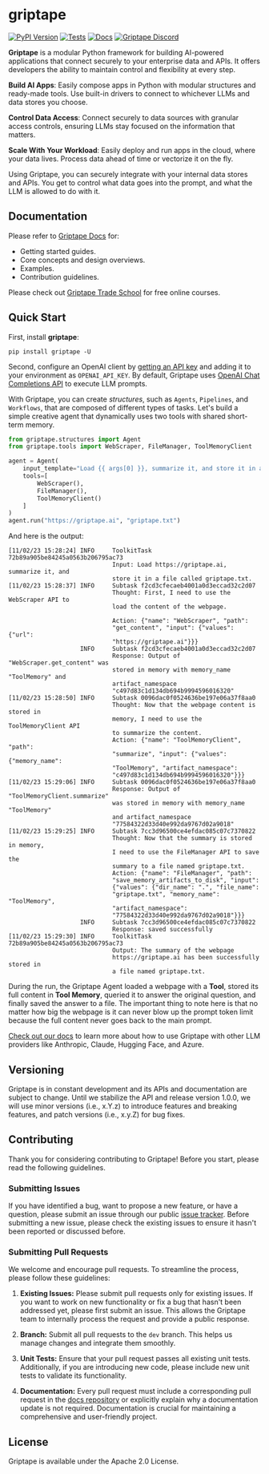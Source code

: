 # griptape

[![PyPI Version](https://img.shields.io/pypi/v/griptape.svg)](https://pypi.python.org/pypi/griptape)
[![Tests](https://github.com/griptape-ai/griptape/actions/workflows/unit-tests.yml/badge.svg)](https://github.com/griptape-ai/griptape/actions/workflows/unit-tests.yml)
[![Docs](https://readthedocs.org/projects/griptape/badge/)](https://griptape.readthedocs.io/)
[![Griptape Discord](https://dcbadge.vercel.app/api/server/gnWRz88eym?compact=true&style=flat)](https://discord.gg/gnWRz88eym)

**Griptape** is a modular Python framework for building AI-powered applications that connect securely to your enterprise data and APIs. It offers developers the ability to maintain control and flexibility at every step.

**Build AI Apps**: Easily compose apps in Python with modular structures and ready-made tools. Use built-in drivers to connect to whichever LLMs and data stores you choose.

**Control Data Access**: Connect securely to data sources with granular access controls, ensuring LLMs stay focused on the information that matters.

**Scale With Your Workload**: Easily deploy and run apps in the cloud, where your data lives. Process data ahead of time or vectorize it on the fly.

Using Griptape, you can securely integrate with your internal data stores and APIs. You get to control what data goes into the prompt, and what the LLM is allowed to do with it. 

## Documentation

Please refer to [Griptape Docs](https://docs.griptape.ai/) for:

- Getting started guides. 
- Core concepts and design overviews.
- Examples.
- Contribution guidelines.

Please check out [Griptape Trade School](https://learn.griptape.ai/) for free online courses.

## Quick Start

First, install **griptape**:

```
pip install griptape -U
```

Second, configure an OpenAI client by [getting an API key](https://platform.openai.com/account/api-keys) and adding it to your environment as `OPENAI_API_KEY`. By default, Griptape uses [OpenAI Chat Completions API](https://platform.openai.com/docs/guides/gpt/chat-completions-api) to execute LLM prompts.

With Griptape, you can create *structures*, such as `Agents`, `Pipelines`, and `Workflows`, that are composed of different types of tasks. Let's build a simple creative agent that dynamically uses two tools with shared short-term memory.

```python
from griptape.structures import Agent
from griptape.tools import WebScraper, FileManager, ToolMemoryClient

agent = Agent(
    input_template="Load {{ args[0] }}, summarize it, and store it in a file called {{ args[1] }}.",
    tools=[
        WebScraper(),
        FileManager(),
        ToolMemoryClient()
    ]
)
agent.run("https://griptape.ai", "griptape.txt")
```

And here is the output:
```
[11/02/23 15:28:24] INFO     ToolkitTask 72b89a905be84245a0563b206795ac73       
                             Input: Load https://griptape.ai, summarize it, and 
                             store it in a file called griptape.txt.            
[11/02/23 15:28:37] INFO     Subtask f2cd3cfecaeb4001a0d3eccad32c2d07           
                             Thought: First, I need to use the WebScraper API to
                             load the content of the webpage.                   
                                                                                
                             Action: {"name": "WebScraper", "path":            
                             "get_content", "input": {"values": {"url":         
                             "https://griptape.ai"}}}                           
                    INFO     Subtask f2cd3cfecaeb4001a0d3eccad32c2d07           
                             Response: Output of "WebScraper.get_content" was   
                             stored in memory with memory_name "ToolMemory" and 
                             artifact_namespace                                 
                             "c497d83c1d134db694b9994596016320"                 
[11/02/23 15:28:50] INFO     Subtask 0096dac0f0524636be197e06a37f8aa0           
                             Thought: Now that the webpage content is stored in 
                             memory, I need to use the ToolMemoryClient API  
                             to summarize the content.                          
                             Action: {"name": "ToolMemoryClient", "path":   
                             "summarize", "input": {"values": {"memory_name":   
                             "ToolMemory", "artifact_namespace":                
                             "c497d83c1d134db694b9994596016320"}}}              
[11/02/23 15:29:06] INFO     Subtask 0096dac0f0524636be197e06a37f8aa0           
                             Response: Output of "ToolMemoryClient.summarize"
                             was stored in memory with memory_name "ToolMemory" 
                             and artifact_namespace                             
                             "77584322d33d40e992da9767d02a9018"                 
[11/02/23 15:29:25] INFO     Subtask 7cc3d96500ce4efdac085c07c7370822           
                             Thought: Now that the summary is stored in memory, 
                             I need to use the FileManager API to save the      
                             summary to a file named griptape.txt.              
                             Action: {"name": "FileManager", "path":           
                             "save_memory_artifacts_to_disk", "input":          
                             {"values": {"dir_name": ".", "file_name":          
                             "griptape.txt", "memory_name": "ToolMemory",       
                             "artifact_namespace":                              
                             "77584322d33d40e992da9767d02a9018"}}}              
                    INFO     Subtask 7cc3d96500ce4efdac085c07c7370822           
                             Response: saved successfully                       
[11/02/23 15:29:30] INFO     ToolkitTask 72b89a905be84245a0563b206795ac73       
                             Output: The summary of the webpage                 
                             https://griptape.ai has been successfully stored in
                             a file named griptape.txt.
```

During the run, the Griptape Agent loaded a webpage with a **Tool**, stored its full content in **Tool Memory**, queried it to answer the original question, and finally saved the answer to a file.
The important thing to note here is that no matter how big the webpage is it can never blow up the prompt token limit because the full content never goes back to the main prompt.

[Check out our docs](https://docs.griptape.ai/griptape-framework/structures/prompt-drivers/) to learn more about how to use Griptape with other LLM providers like Anthropic, Claude, Hugging Face, and Azure.

## Versioning

Griptape is in constant development and its APIs and documentation are subject to change. Until we stabilize the API and release version 1.0.0, we will use minor versions (i.e., x.Y.z) to introduce features and breaking features, and patch versions (i.e., x.y.Z) for bug fixes.

## Contributing

Thank you for considering contributing to Griptape! Before you start, please read the following guidelines.

### Submitting Issues

If you have identified a bug, want to propose a new feature, or have a question, please submit an issue through our public [issue tracker](https://github.com/griptape-ai/griptape/issues). Before submitting a new issue, please check the existing issues to ensure it hasn't been reported or discussed before.

### Submitting Pull Requests

We welcome and encourage pull requests. To streamline the process, please follow these guidelines:

1. **Existing Issues:** Please submit pull requests only for existing issues. If you want to work on new functionality or fix a bug that hasn't been addressed yet, please first submit an issue. This allows the Griptape team to internally process the request and provide a public response.

2. **Branch:** Submit all pull requests to the `dev` branch. This helps us manage changes and integrate them smoothly.

3. **Unit Tests:** Ensure that your pull request passes all existing unit tests. Additionally, if you are introducing new code, please include new unit tests to validate its functionality.

4. **Documentation:** Every pull request must include a corresponding pull request in the [docs repository](https://github.com/griptape-ai/griptape-docs) or explicitly explain why a documentation update is not required. Documentation is crucial for maintaining a comprehensive and user-friendly project.

## License

Griptape is available under the Apache 2.0 License.
